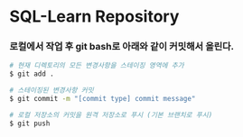 # SQL-Learn Repository

### 로컬에서 작업 후 git bash로 아래와 같이 커밋해서 올린다.

```bash
# 현재 디렉토리의 모든 변경사항을 스테이징 영역에 추가
$ git add .

# 스테이징된 변경사항 커밋
$ git commit -m "[commit type] commit message"

# 로컬 저장소의 커밋을 원격 저장소로 푸시 (기본 브랜치로 푸시)
$ git push
```
